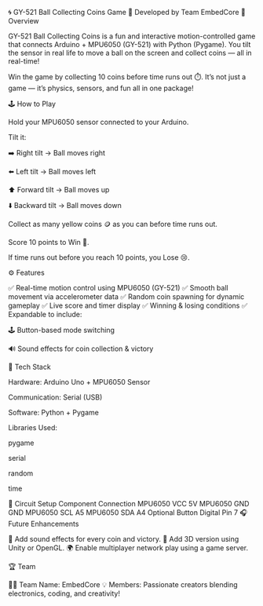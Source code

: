 🌀 GY-521 Ball Collecting Coins Game
🚀 Developed by Team EmbedCore
🎯 Overview

GY-521 Ball Collecting Coins is a fun and interactive motion-controlled game that connects Arduino + MPU6050 (GY-521) with Python (Pygame).
You tilt the sensor in real life to move a ball on the screen and collect coins — all in real-time!

Win the game by collecting 10 coins before time runs out ⏱️.
It’s not just a game — it’s physics, sensors, and fun all in one package!

🕹️ How to Play

Hold your MPU6050 sensor connected to your Arduino.

Tilt it:

➡️ Right tilt → Ball moves right

⬅️ Left tilt → Ball moves left

⬆️ Forward tilt → Ball moves up

⬇️ Backward tilt → Ball moves down

Collect as many yellow coins 🪙 as you can before time runs out.

Score 10 points to Win 🎉.

If time runs out before you reach 10 points, you Lose 😢.

⚙️ Features

✅ Real-time motion control using MPU6050 (GY-521)
✅ Smooth ball movement via accelerometer data
✅ Random coin spawning for dynamic gameplay
✅ Live score and timer display
✅ Winning & losing conditions
✅ Expandable to include:

🕹️ Button-based mode switching

🔊 Sound effects for coin collection & victory

🧠 Tech Stack

Hardware: Arduino Uno + MPU6050 Sensor

Communication: Serial (USB)

Software: Python + Pygame

Libraries Used:

pygame

serial

random

time

🧩 Circuit Setup
Component	Connection
MPU6050 VCC	5V
MPU6050 GND	GND
MPU6050 SCL	A5
MPU6050 SDA	A4
Optional Button	Digital Pin 7
🎧 Future Enhancements

🚀 Add sound effects for every coin and victory.
🎨 Add 3D version using Unity or OpenGL.
🌍 Enable multiplayer network play using a game server.

🏆 Team

👩‍💻 Team Name: EmbedCore
💡 Members: Passionate creators blending electronics, coding, and creativity!
